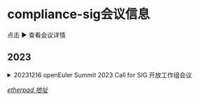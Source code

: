 # compliance-sig会议信息

点击 ▶ 查看会议详情

## 2023

<details><summary>
20231216 openEuler Summit 2023 Call for SIG 开放工作组会议

*[etherpad 地址](https://etherpad.openeuler.org/p/20231216-summit-Compliance)*
</summary>

**\# 会议信息**

主题：openEuler-Compliance SIG开放工作组会议<br>
时间：2023年12月16日 16:00 - 18:00<br>
地点：国家会议中心4F主会场<br>
与会人：王悦良@wangyueliang，许渊聪@sectrend_xyc，丁紫薇@dingziwei，丁欣，程鑫鑫，郭怡如@hana629，陈一雄@YixiongChen<br>

议程：
- 议题一：开源许可证案例知识库建设分享 by 许渊聪@sectrend_xyc
- 议题二：操作系统软件包组件引用情况分析及治理边界讨论 by 王悦良@wangyueliang

**\# 纪要内容**

**议题一：开源许可证案例知识库建设分享 by 许渊聪@sectrend_xyc**

- 开源许可证案例的知识库完成开发，包含欧拉社区许可证的评审依据记录、国外社区的开源许可证黑名单目录和国内外收录的许可证相关案例信息

- 对存在合规案例的许可证进行了标签处理，便于检索许可证对应的案例进行分析

**议题二：操作系统软件包组件引用情况分析及治理边界讨论 by 王悦良@wangyueliang**

- 操作系统软件包成分复杂，包含软件源代码包、其他组件源代码包、vendor包、patch文件、spec打包文件、配置文件等，这些成分可能会从不同来源、以不同形式引入与目标打包软件版权和开源许可不同的成分，
这也为开源合规治理带来了更大的复杂度。
- 其中spec文件中构建依赖涵盖静态链接库、编译接口/头文件、高级语言编译包，运行依赖涵盖动态链接库、高级语言运行时、运行环境、二进制可执行文件、高级语言运行依赖包等多复杂情况
- patch文件涵盖自研、上游项目补丁回合、第三方补丁引入来源，针对其组件的片段引用、文件引用、组件引用复杂情况进行合规治理
- 对于操作系统软件包复杂的成分，开源合规治理边界、以及面对合规治理与功能需求冲突时的平衡问题需具体探讨

</details>